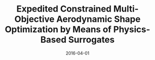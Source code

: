 ---
title: "Expedited Constrained Multi-Objective Aerodynamic Shape Optimization by Means of Physics-Based Surrogates"
date: "2016-04-01"
authors: ["S. Koziel", "Y. A. Tesfahunegn", "L. Leifsson"]
publication_types: ["2"]
publication: "*Applied Mathematical Modelling*"
doi: "10.1016/j.apm.2016.03.020"
---